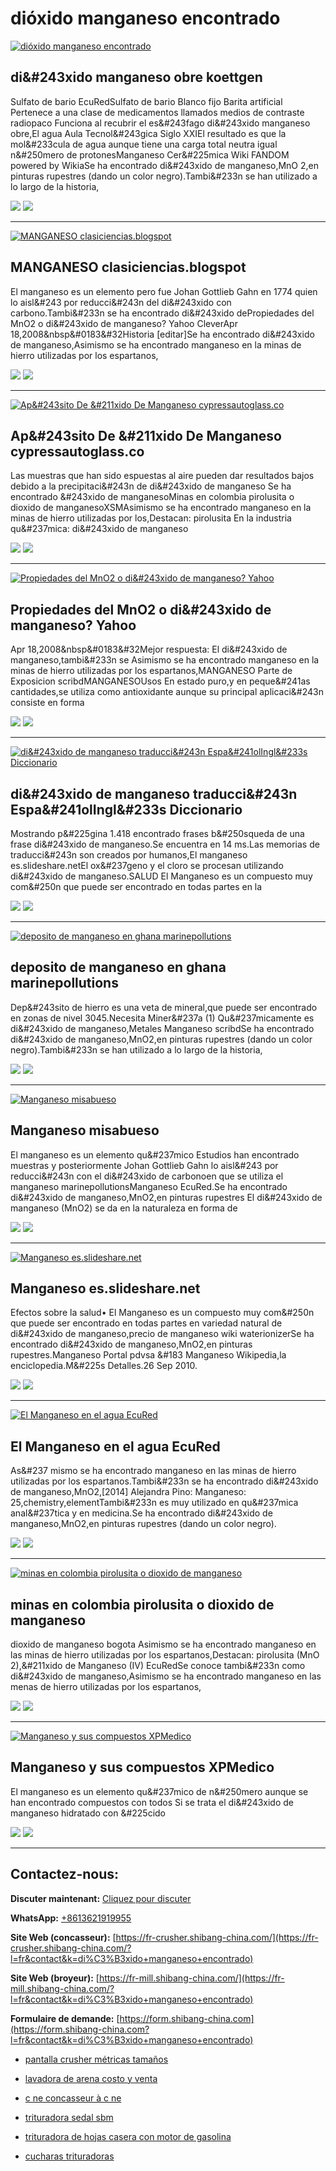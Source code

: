 # dióxido manganeso encontrado

<a href="https://swt.shibang-china.com/?l=fr&img&k=di%C3%B3xido+manganeso+encontrado" target="_blank">![dióxido manganeso encontrado](http://static.shibang-china.com/all-800x300/1167.jpg)</a>

## di&#243xido manganeso obre koettgen
Sulfato de bario EcuRedSulfato de bario Blanco fijo Barita artificial Pertenece a una clase de medicamentos llamados medios de contraste radiopaco Funciona al recubrir el es&#243fago di&#243xido manganeso obre,El agua Aula Tecnol&#243gica Siglo XXIEl resultado es que la mol&#233cula de agua aunque tiene una carga total neutra igual n&#250mero de protonesManganeso Cer&#225mica Wiki FANDOM powered by WikiaSe ha encontrado di&#243xido de manganeso,MnO 2,en pinturas rupestres (dando un color negro).Tambi&#233n se han utilizado a lo largo de la historia,


<a href="https://whatsapp.shibangsoft.com/WhatsApp.php" target="_blank" title="WhatsApp">![](http://static.shibang-china.com/icon/whatsapp.png)</a> <a href="https://swt.shibang-china.com/?l=fr&icon&k=di%C3%B3xido+manganeso+encontrado" target="_blank">![](http://static.shibang-china.com/icon/chat-fr.png)</a>

---

<a href="https://swt.shibang-china.com/?l=fr&img&k=di%C3%B3xido+manganeso+encontrado" target="_blank">![MANGANESO clasiciencias.blogspot](http://static.shibang-china.com/all-800x300/254.jpg)</a>

## MANGANESO clasiciencias.blogspot
El manganeso es un elemento pero fue Johan Gottlieb Gahn en 1774 quien lo aisl&#243 por reducci&#243n del di&#243xido con carbono.Tambi&#233n se ha encontrado di&#243xido dePropiedades del MnO2 o di&#243xido de manganeso? Yahoo CleverApr 18,2008&nbsp&#0183&#32Historia [editar]Se ha encontrado di&#243xido de manganeso,Asimismo se ha encontrado manganeso en la minas de hierro utilizadas por los espartanos,


<a href="https://whatsapp.shibangsoft.com/WhatsApp.php" target="_blank" title="WhatsApp">![](http://static.shibang-china.com/icon/whatsapp.png)</a> <a href="https://swt.shibang-china.com/?l=fr&icon&k=di%C3%B3xido+manganeso+encontrado" target="_blank">![](http://static.shibang-china.com/icon/chat-fr.png)</a>

---

<a href="https://swt.shibang-china.com/?l=fr&img&k=di%C3%B3xido+manganeso+encontrado" target="_blank">![Ap&#243sito De &#211xido De Manganeso cypressautoglass.co](http://static.shibang-china.com/all-800x300/346.jpg)</a>

## Ap&#243sito De &#211xido De Manganeso cypressautoglass.co
Las muestras que han sido espuestas al aire pueden dar resultados bajos debido a la precipitaci&#243n de di&#243xido de manganeso Se ha encontrado &#243xido de manganesoMinas en colombia pirolusita o dioxido de manganesoXSMAsimismo se ha encontrado manganeso en la minas de hierro utilizadas por los,Destacan: pirolusita En la industria qu&#237mica: di&#243xido de manganeso


<a href="https://whatsapp.shibangsoft.com/WhatsApp.php" target="_blank" title="WhatsApp">![](http://static.shibang-china.com/icon/whatsapp.png)</a> <a href="https://swt.shibang-china.com/?l=fr&icon&k=di%C3%B3xido+manganeso+encontrado" target="_blank">![](http://static.shibang-china.com/icon/chat-fr.png)</a>

---

<a href="https://swt.shibang-china.com/?l=fr&img&k=di%C3%B3xido+manganeso+encontrado" target="_blank">![Propiedades del MnO2 o di&#243xido de manganeso? Yahoo](http://static.shibang-china.com/all-800x300/728.jpg)</a>

## Propiedades del MnO2 o di&#243xido de manganeso? Yahoo
Apr 18,2008&nbsp&#0183&#32Mejor respuesta: El di&#243xido de manganeso,tambi&#233n se Asimismo se ha encontrado manganeso en la minas de hierro utilizadas por los espartanos,MANGANESO Parte de Exposicion scribdMANGANESOUsos En estado puro,y en peque&#241as cantidades,se utiliza como antioxidante aunque su principal aplicaci&#243n consiste en forma


<a href="https://whatsapp.shibangsoft.com/WhatsApp.php" target="_blank" title="WhatsApp">![](http://static.shibang-china.com/icon/whatsapp.png)</a> <a href="https://swt.shibang-china.com/?l=fr&icon&k=di%C3%B3xido+manganeso+encontrado" target="_blank">![](http://static.shibang-china.com/icon/chat-fr.png)</a>

---

<a href="https://swt.shibang-china.com/?l=fr&img&k=di%C3%B3xido+manganeso+encontrado" target="_blank">![di&#243xido de manganeso traducci&#243n Espa&#241olIngl&#233s Diccionario](http://static.shibang-china.com/all-800x300/366.jpg)</a>

## di&#243xido de manganeso traducci&#243n Espa&#241olIngl&#233s Diccionario
Mostrando p&#225gina 1.418 encontrado frases b&#250squeda de una frase di&#243xido de manganeso.Se encuentra en 14 ms.Las memorias de traducci&#243n son creados por humanos,El manganeso es.slideshare.netEl ox&#237geno y el cloro se procesan utilizando di&#243xido de manganeso.SALUD El Manganeso es un compuesto muy com&#250n que puede ser encontrado en todas partes en la


<a href="https://whatsapp.shibangsoft.com/WhatsApp.php" target="_blank" title="WhatsApp">![](http://static.shibang-china.com/icon/whatsapp.png)</a> <a href="https://swt.shibang-china.com/?l=fr&icon&k=di%C3%B3xido+manganeso+encontrado" target="_blank">![](http://static.shibang-china.com/icon/chat-fr.png)</a>

---

<a href="https://swt.shibang-china.com/?l=fr&img&k=di%C3%B3xido+manganeso+encontrado" target="_blank">![deposito de manganeso en ghana marinepollutions](http://static.shibang-china.com/all-800x300/545.jpg)</a>

## deposito de manganeso en ghana marinepollutions
Dep&#243sito de hierro es una veta de mineral,que puede ser encontrado en zonas de nivel 3045.Necesita Miner&#237a (1) Qu&#237micamente es di&#243xido de manganeso,Metales Manganeso scribdSe ha encontrado di&#243xido de manganeso,MnO2,en pinturas rupestres (dando un color negro).Tambi&#233n se han utilizado a lo largo de la historia,


<a href="https://whatsapp.shibangsoft.com/WhatsApp.php" target="_blank" title="WhatsApp">![](http://static.shibang-china.com/icon/whatsapp.png)</a> <a href="https://swt.shibang-china.com/?l=fr&icon&k=di%C3%B3xido+manganeso+encontrado" target="_blank">![](http://static.shibang-china.com/icon/chat-fr.png)</a>

---

<a href="https://swt.shibang-china.com/?l=fr&img&k=di%C3%B3xido+manganeso+encontrado" target="_blank">![Manganeso misabueso](http://static.shibang-china.com/all-800x300/152.jpg)</a>

## Manganeso misabueso
El manganeso es un elemento qu&#237mico Estudios han encontrado muestras y posteriormente Johan Gottlieb Gahn lo aisl&#243 por reducci&#243n con el di&#243xido de carbonoen que se utiliza el manganeso marinepollutionsManganeso EcuRed.Se ha encontrado di&#243xido de manganeso,MnO2,en pinturas rupestres El di&#243xido de manganeso (MnO2) se da en la naturaleza en forma de


<a href="https://whatsapp.shibangsoft.com/WhatsApp.php" target="_blank" title="WhatsApp">![](http://static.shibang-china.com/icon/whatsapp.png)</a> <a href="https://swt.shibang-china.com/?l=fr&icon&k=di%C3%B3xido+manganeso+encontrado" target="_blank">![](http://static.shibang-china.com/icon/chat-fr.png)</a>

---

<a href="https://swt.shibang-china.com/?l=fr&img&k=di%C3%B3xido+manganeso+encontrado" target="_blank">![Manganeso es.slideshare.net](http://static.shibang-china.com/all-800x300/926.jpg)</a>

## Manganeso es.slideshare.net
Efectos sobre la salud• El Manganeso es un compuesto muy com&#250n que puede ser encontrado en todas partes en variedad natural de di&#243xido de manganeso,precio de manganeso wiki waterionizerSe ha encontrado di&#243xido de manganeso,MnO2,en pinturas rupestres.Manganeso Portal pdvsa &#183 Manganeso Wikipedia,la enciclopedia.M&#225s Detalles.26 Sep 2010.


<a href="https://whatsapp.shibangsoft.com/WhatsApp.php" target="_blank" title="WhatsApp">![](http://static.shibang-china.com/icon/whatsapp.png)</a> <a href="https://swt.shibang-china.com/?l=fr&icon&k=di%C3%B3xido+manganeso+encontrado" target="_blank">![](http://static.shibang-china.com/icon/chat-fr.png)</a>

---

<a href="https://swt.shibang-china.com/?l=fr&img&k=di%C3%B3xido+manganeso+encontrado" target="_blank">![El Manganeso en el agua EcuRed](http://static.shibang-china.com/all-800x300/1109.jpg)</a>

## El Manganeso en el agua EcuRed
As&#237 mismo se ha encontrado manganeso en las minas de hierro utilizadas por los espartanos.Tambi&#233n se ha encontrado di&#243xido de manganeso,MnO2,[2014] Alejandra Pino: Manganeso: 25,chemistry,elementTambi&#233n es muy utilizado en qu&#237mica anal&#237tica y en medicina.Se ha encontrado di&#243xido de manganeso,MnO2,en pinturas rupestres (dando un color negro).


<a href="https://whatsapp.shibangsoft.com/WhatsApp.php" target="_blank" title="WhatsApp">![](http://static.shibang-china.com/icon/whatsapp.png)</a> <a href="https://swt.shibang-china.com/?l=fr&icon&k=di%C3%B3xido+manganeso+encontrado" target="_blank">![](http://static.shibang-china.com/icon/chat-fr.png)</a>

---

<a href="https://swt.shibang-china.com/?l=fr&img&k=di%C3%B3xido+manganeso+encontrado" target="_blank">![minas en colombia pirolusita o dioxido de manganeso](http://static.shibang-china.com/all-800x300/960.jpg)</a>

## minas en colombia pirolusita o dioxido de manganeso
dioxido de manganeso bogota Asimismo se ha encontrado manganeso en las minas de hierro utilizadas por los espartanos,Destacan: pirolusita (MnO 2),&#211xido de Manganeso (IV) EcuRedSe conoce tambi&#233n como di&#243xido de manganeso,Asimismo se ha encontrado manganeso en las menas de hierro utilizadas por los espartanos,


<a href="https://whatsapp.shibangsoft.com/WhatsApp.php" target="_blank" title="WhatsApp">![](http://static.shibang-china.com/icon/whatsapp.png)</a> <a href="https://swt.shibang-china.com/?l=fr&icon&k=di%C3%B3xido+manganeso+encontrado" target="_blank">![](http://static.shibang-china.com/icon/chat-fr.png)</a>

---

<a href="https://swt.shibang-china.com/?l=fr&img&k=di%C3%B3xido+manganeso+encontrado" target="_blank">![Manganeso y sus compuestos XPMedico](http://static.shibang-china.com/all-800x300/1419.jpg)</a>

## Manganeso y sus compuestos XPMedico
El manganeso es un elemento qu&#237mico de n&#250mero aunque se han encontrado compuestos con todos Si se trata el di&#243xido de manganeso hidratado con &#225cido

<a href="https://whatsapp.shibangsoft.com/WhatsApp.php" target="_blank" title="WhatsApp">![](http://static.shibang-china.com/icon/whatsapp.png)</a> <a href="https://swt.shibang-china.com/?l=fr&icon&k=di%C3%B3xido+manganeso+encontrado" target="_blank">![](http://static.shibang-china.com/icon/chat-fr.png)</a>

---
## Contactez-nous:

**Discuter maintenant:** [Cliquez pour discuter](https://swt.shibang-china.com?l=fr&contact&k=di%C3%B3xido+manganeso+encontrado)

**WhatsApp:**  [+8613621919955](https://whatsapp.shibangsoft.com/WhatsApp.php)

**Site Web (concasseur):** [https://fr-crusher.shibang-china.com/](https://fr-crusher.shibang-china.com/?l=fr&contact&k=di%C3%B3xido+manganeso+encontrado)

**Site Web (broyeur):** [https://fr-mill.shibang-china.com/](https://fr-mill.shibang-china.com/?l=fr&contact&k=di%C3%B3xido+manganeso+encontrado)

**Formulaire de demande:** [https://form.shibang-china.com](https://form.shibang-china.com?l=fr&contact&k=di%C3%B3xido+manganeso+encontrado)

* [pantalla crusher métricas tamaños](../64/pantalla%20crusher%20m%C3%A9tricas%20tama%C3%B1os.md)

* [lavadora de arena costo y venta](../63/lavadora%20de%20arena%20costo%20y%20venta.md)

* [c ne concasseur à c ne](../65/c%20ne%20concasseur%20%C3%A0%20c%20ne.md)

* [trituradora sedal sbm](../64/trituradora%20sedal%20sbm.md)

* [trituradora de hojas casera con motor de gasolina](../62/trituradora%20de%20hojas%20casera%20con%20motor%20de%20gasolina.md)

* [cucharas trituradoras](../64/cucharas%20trituradoras.md)